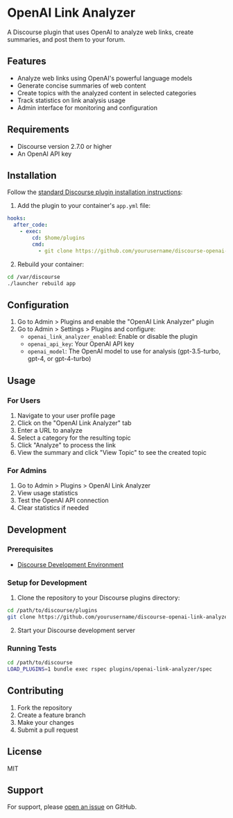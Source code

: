 # OpenAI Link Analyzer

A Discourse plugin that uses OpenAI to analyze web links, create summaries, and post them to your forum.

## Features

- Analyze web links using OpenAI's powerful language models
- Generate concise summaries of web content
- Create topics with the analyzed content in selected categories
- Track statistics on link analysis usage
- Admin interface for monitoring and configuration

## Requirements

- Discourse version 2.7.0 or higher
- An OpenAI API key

## Installation

Follow the [standard Discourse plugin installation instructions](https://meta.discourse.org/t/install-plugins-in-discourse/19157):

1. Add the plugin to your container's `app.yml` file:

```yaml
hooks:
  after_code:
    - exec:
        cd: $home/plugins
        cmd:
          - git clone https://github.com/yourusername/discourse-openai-link-analyzer.git
```

2. Rebuild your container:

```bash
cd /var/discourse
./launcher rebuild app
```

## Configuration

1. Go to Admin > Plugins and enable the "OpenAI Link Analyzer" plugin
2. Go to Admin > Settings > Plugins and configure:
   - `openai_link_analyzer_enabled`: Enable or disable the plugin
   - `openai_api_key`: Your OpenAI API key
   - `openai_model`: The OpenAI model to use for analysis (gpt-3.5-turbo, gpt-4, or gpt-4-turbo)

## Usage

### For Users

1. Navigate to your user profile page
2. Click on the "OpenAI Link Analyzer" tab
3. Enter a URL to analyze
4. Select a category for the resulting topic
5. Click "Analyze" to process the link
6. View the summary and click "View Topic" to see the created topic

### For Admins

1. Go to Admin > Plugins > OpenAI Link Analyzer
2. View usage statistics
3. Test the OpenAI API connection
4. Clear statistics if needed

## Development

### Prerequisites

- [Discourse Development Environment](https://meta.discourse.org/t/beginners-guide-to-install-discourse-for-development-using-docker/102009)

### Setup for Development

1. Clone the repository to your Discourse plugins directory:

```bash
cd /path/to/discourse/plugins
git clone https://github.com/yourusername/discourse-openai-link-analyzer.git
```

2. Start your Discourse development server

### Running Tests

```bash
cd /path/to/discourse
LOAD_PLUGINS=1 bundle exec rspec plugins/openai-link-analyzer/spec
```

## Contributing

1. Fork the repository
2. Create a feature branch
3. Make your changes
4. Submit a pull request

## License

MIT

## Support

For support, please [open an issue](https://github.com/yourusername/discourse-openai-link-analyzer/issues) on GitHub.
